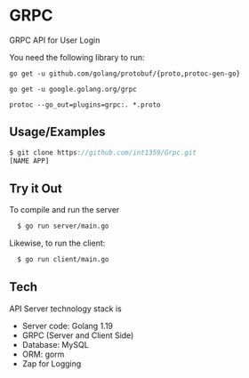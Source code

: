
# GRPC 

 GRPC API for User Login


You need the following library to run:

`go get -u github.com/golang/protobuf/{proto,protoc-gen-go}`

`go get -u google.golang.org/grpc`

`protoc --go_out=plugins=grpc:. *.proto`

## Usage/Examples

```javascript
$ git clone https://github.com/int1359/Grpc.git
[NAME APP]
```


## Try it Out

To compile and run the server

```bash
  $ go run server/main.go

```
Likewise, to run the client:

```bash
  $ go run client/main.go

```
## Tech

API Server technology stack is

* Server code: Golang 1.19
* GRPC (Server and Client Side)
* Database: MySQL
* ORM: gorm 
* Zap for Logging
